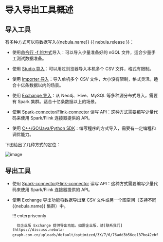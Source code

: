 # 导入导出工具概述

## 导入工具

有多种方式可以将数据写入{{nebula.name}} {{ nebula.release }}：

- 使用[命令行 -f 的方式](../2.quick-start/3.quick-start-on-premise/3.connect-to-nebula-graph.md)导入：可以导入少量准备好的 nGQL 文件，适合少量手工测试数据准备。
  
- 使用 [Studio 导入](../nebula-studio/quick-start/st-ug-import-data.md)：可以用过浏览器导入本机多个 CSV 文件，格式有限制。
  
- 使用 [Importer 导入](use-importer.md)：导入单机多个 CSV 文件，大小没有限制，格式灵活。适合十亿条数据以内的场景。
- 使用 [Exchange 导入](nebula-exchange/about-exchange/ex-ug-what-is-exchange.md)：从 Neo4j、Hive、MySQL 等多种源分布式导入，需要有 Spark 集群。适合十亿条数据以上的场景。
- 使用 [Spark-connector](../connector/nebula-spark-connector.md)/[Flink-connector](../connector/nebula-flink-connector.md) 读写 API：这种方式需要编写少量代码来使用 Spark/Flink 连接器提供的 API。
- 使用 [C++/GO/Java/Python SDK](../20.appendix/6.eco-tool-version.md)：编写程序的方式导入，需要有一定编程和调优能力。

下图给出了几种方式的定位：

 ![image](https://docs-cdn.nebula-graph.com.cn/figures/write-choice.png)

## 导出工具

- 使用 [Spark-connector](../connector/nebula-spark-connector.md)/[Flink-connector](../connector/nebula-flink-connector.md) 读写 API：这种方式需要编写少量代码来使用 Spark/Flink 连接器提供的 API。
- 使用 Exchange 导出功能将数据导出至 CSV 文件或另一个图空间（支持不同 {{nebula.name}} 集群）中。

  !!! enterpriseonly

        仅企业版 Exchange 提供导出功能。如需企业版，请[联系我们](https://discuss.nebula-graph.com.cn/uploads/default/optimized/3X/7/6/76add3b56ce137be42ebf6e79027bef8a1a0de6b_2_648x1000.jpeg)。
